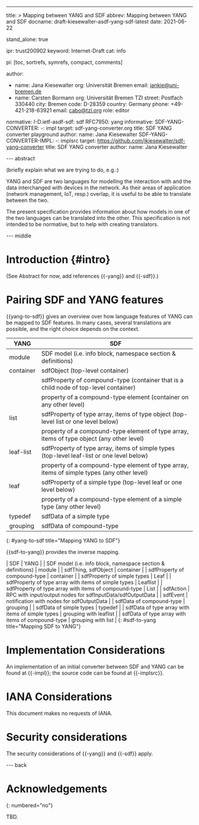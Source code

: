 ---
title: >
  Mapping between YANG and SDF
abbrev: Mapping between YANG and SDF
docname: draft-kiesewalter-asdf-yang-sdf-latest
date: 2021-06-22

stand_alone: true

ipr: trust200902
keyword: Internet-Draft
cat: info

pi: [toc, sortrefs, symrefs, compact, comments]

author:
  - name: Jana Kiesewalter
    org: Universität Bremen
    email: jankie@uni-bremen.de
  - name: Carsten Bormann
    org: Universität Bremen TZI
    street: Postfach 330440
    city: Bremen
    code: D-28359
    country: Germany
    phone: +49-421-218-63921
    email: cabo@tzi.org
    role: editor

normative:
  I-D.ietf-asdf-sdf: sdf
  RFC7950: yang
informative:
  SDF-YANG-CONVERTER:
    -: impl
    target: sdf-yang-converter.org
    title: SDF YANG converter playground
    author:
      name: Jana Kiesewalter
  SDF-YANG-CONVERTER-IMPL:
    -: implsrc
    target: https://github.com/jkiesewalter/sdf-yang-converter
    title: SDF YANG converter
    author:
      name: Jana Kiesewalter

--- abstract

(briefly explain what we are trying to do, e.g.:)

YANG and SDF are two languages for modelling the interaction with and
the data interchanged with devices in the network.
As their areas of application (network management, IoT, resp.)
overlap, it is useful to be able to translate between the two.

The present specification provides information about how models in one
of the two languages can be translated into the other.
This specification is not intended to be normative, but to help with
creating translators.


--- middle

Introduction        {#intro}
============

(See Abstract for now, add references {{-yang}} and {{-sdf}}.)

Pairing SDF and YANG features
======================

{{yang-to-sdf}} gives an overview over how language features of YANG
can be mapped to SDF features.  In many cases, several translations
are possible, and the right choice depends on the context.

| YANG      | SDF                                                                                        |
|-----------|--------------------------------------------------------------------------------------------|
| module    | SDF model (i.e. info block, namespace section & definitions)                               |
| container | sdfObject (top-level container)                                                            |
|           | sdfProperty of compound-type (container that is a child node of top-level container)       |
|           | property of a compound-type element (container on any other level)                         |
| list      | sdfProperty of type array, items of type object (top-level list or one level below)        |
|           | property of a compound-type element of type array, items of type object (any other level)  |
| leaf-list | sdfProperty of type array, items of simple types (top-level leaf-list or one level below)  |
|           | property of a compound-type element of type array, items of simple types (any other level) |
| leaf      | sdfProperty of a simple type (top-level leaf or one level below)                           |
|           | property of a compound-type element of a simple type (any other level)                     |
| typedef   | sdfData of a simple type                                                                   |
| grouping  | sdfData of compound-type                                                                   |
{: #yang-to-sdf title="Mapping YANG to SDF"}

{{sdf-to-yang}} provides the inverse mapping.


| SDF                                                          | YANG                                                       |
| SDF model (i.e. info block, namespace section & definitions) | module                                                     |
| sdfThing, sdfObject                                          | container                                                  |
| sdfProperty  of compound-type                                | container                                                  |
| sdfProperty of simple types                                  | Leaf                                                       |
| sdfProperty of type array with items of simple types         | Leaflist                                                   |
| sdfProperty of type array with items of compound-type        | List                                                       |
| sdfAction                                                    | RPC with input/output nodes for sdfInputData/sdfOutputData |
| sdfEvent                                                     | notification with nodes for sdfOutputData                  |
| sdfData  of compound-type                                    | grouping                                                   |
| sdfData of simple types                                      | typedef                                                    |
| sdfData of type array with items of simple types             | grouping with leaflist                                     |
| sdfData of type array with items of compound-type            | grouping with list                                         |
{: #sdf-to-yang title="Mapping SDF to YANG"}

Implementation Considerations
=================================

An implementation of an initial converter between SDF and YANG can be
found at {{-impl}}; the source code can be found at {{-implsrc}}.

IANA Considerations
==================

This document makes no requests of IANA.


Security considerations
=======================

The security considerations of {{-yang}} and {{-sdf}} apply.

--- back

Acknowledgements
================
{: numbered="no"}

TBD.

